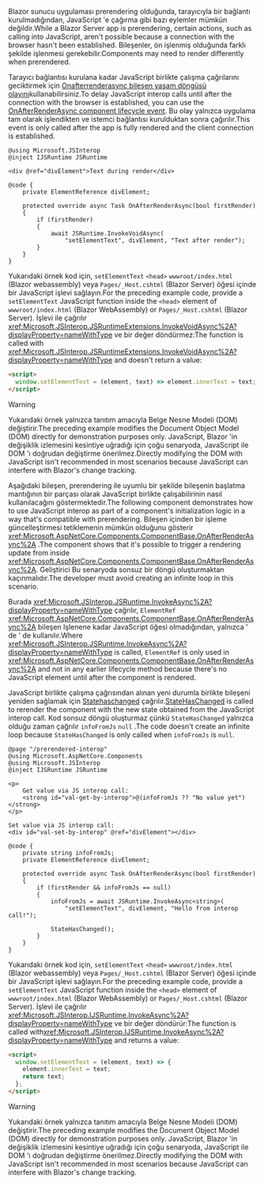 <span data-ttu-id="672a7-101">Blazor sunucu uygulaması prerendering olduğunda, tarayıcıyla bir bağlantı kurulmadığından, JavaScript 'e çağırma gibi bazı eylemler mümkün değildir.</span><span class="sxs-lookup"><span data-stu-id="672a7-101">While a Blazor Server app is prerendering, certain actions, such as calling into JavaScript, aren't possible because a connection with the browser hasn't been established.</span></span> <span data-ttu-id="672a7-102">Bileşenler, ön işlenmiş olduğunda farklı şekilde işlenmesi gerekebilir.</span><span class="sxs-lookup"><span data-stu-id="672a7-102">Components may need to render differently when prerendered.</span></span>

<span data-ttu-id="672a7-103">Tarayıcı bağlantısı kurulana kadar JavaScript birlikte çalışma çağrılarını geciktirmek için [Onafterrenderasync bileşen yaşam döngüsü olayını](xref:blazor/components/lifecycle#after-component-render)kullanabilirsiniz.</span><span class="sxs-lookup"><span data-stu-id="672a7-103">To delay JavaScript interop calls until after the connection with the browser is established, you can use the [OnAfterRenderAsync component lifecycle event](xref:blazor/components/lifecycle#after-component-render).</span></span> <span data-ttu-id="672a7-104">Bu olay yalnızca uygulama tam olarak işlendikten ve istemci bağlantısı kurulduktan sonra çağırılır.</span><span class="sxs-lookup"><span data-stu-id="672a7-104">This event is only called after the app is fully rendered and the client connection is established.</span></span>

```cshtml
@using Microsoft.JSInterop
@inject IJSRuntime JSRuntime

<div @ref="divElement">Text during render</div>

@code {
    private ElementReference divElement;

    protected override async Task OnAfterRenderAsync(bool firstRender)
    {
        if (firstRender)
        {
            await JSRuntime.InvokeVoidAsync(
                "setElementText", divElement, "Text after render");
        }
    }
}
```

<span data-ttu-id="672a7-105">Yukarıdaki örnek kod için, `setElementText` `<head>` `wwwroot/index.html` (Blazor webassembly) veya `Pages/_Host.cshtml` (Blazor Server) öğesi içinde bir JavaScript işlevi sağlayın.</span><span class="sxs-lookup"><span data-stu-id="672a7-105">For the preceding example code, provide a `setElementText` JavaScript function inside the `<head>` element of `wwwroot/index.html` (Blazor WebAssembly) or `Pages/_Host.cshtml` (Blazor Server).</span></span> <span data-ttu-id="672a7-106">İşlevi ile çağrılır <xref:Microsoft.JSInterop.JSRuntimeExtensions.InvokeVoidAsync%2A?displayProperty=nameWithType> ve bir değer döndürmez:</span><span class="sxs-lookup"><span data-stu-id="672a7-106">The function is called with <xref:Microsoft.JSInterop.JSRuntimeExtensions.InvokeVoidAsync%2A?displayProperty=nameWithType> and doesn't return a value:</span></span>

```html
<script>
  window.setElementText = (element, text) => element.innerText = text;
</script>
```

> [!WARNING]
> <span data-ttu-id="672a7-107">Yukarıdaki örnek yalnızca tanıtım amacıyla Belge Nesne Modeli (DOM) değiştirir.</span><span class="sxs-lookup"><span data-stu-id="672a7-107">The preceding example modifies the Document Object Model (DOM) directly for demonstration purposes only.</span></span> <span data-ttu-id="672a7-108">JavaScript, Blazor 'in değişiklik izlemesini kesintiye uğradığı için çoğu senaryoda, JavaScript ile DOM 'ı doğrudan değiştirme önerilmez.</span><span class="sxs-lookup"><span data-stu-id="672a7-108">Directly modifying the DOM with JavaScript isn't recommended in most scenarios because JavaScript can interfere with Blazor's change tracking.</span></span>

<span data-ttu-id="672a7-109">Aşağıdaki bileşen, prerendering ile uyumlu bir şekilde bileşenin başlatma mantığının bir parçası olarak JavaScript birlikte çalışabilirinin nasıl kullanılacağını göstermektedir.</span><span class="sxs-lookup"><span data-stu-id="672a7-109">The following component demonstrates how to use JavaScript interop as part of a component's initialization logic in a way that's compatible with prerendering.</span></span> <span data-ttu-id="672a7-110">Bileşen içinden bir işleme güncelleştirmesi tetiklemenin mümkün olduğunu gösterir <xref:Microsoft.AspNetCore.Components.ComponentBase.OnAfterRenderAsync%2A> .</span><span class="sxs-lookup"><span data-stu-id="672a7-110">The component shows that it's possible to trigger a rendering update from inside <xref:Microsoft.AspNetCore.Components.ComponentBase.OnAfterRenderAsync%2A>.</span></span> <span data-ttu-id="672a7-111">Geliştirici Bu senaryoda sonsuz bir döngü oluşturmaktan kaçınmalıdır.</span><span class="sxs-lookup"><span data-stu-id="672a7-111">The developer must avoid creating an infinite loop in this scenario.</span></span>

<span data-ttu-id="672a7-112">Burada <xref:Microsoft.JSInterop.JSRuntime.InvokeAsync%2A?displayProperty=nameWithType> çağrılır, `ElementRef` <xref:Microsoft.AspNetCore.Components.ComponentBase.OnAfterRenderAsync%2A> bileşen Işlenene kadar JavaScript öğesi olmadığından, yalnızca ' de ' de kullanılır.</span><span class="sxs-lookup"><span data-stu-id="672a7-112">Where <xref:Microsoft.JSInterop.JSRuntime.InvokeAsync%2A?displayProperty=nameWithType> is called, `ElementRef` is only used in <xref:Microsoft.AspNetCore.Components.ComponentBase.OnAfterRenderAsync%2A> and not in any earlier lifecycle method because there's no JavaScript element until after the component is rendered.</span></span>

<span data-ttu-id="672a7-113">JavaScript birlikte çalışma çağrısından alınan yeni durumla birlikte bileşeni yeniden sağlamak için [Statehaschanged](xref:blazor/components/lifecycle#state-changes) çağrılır.</span><span class="sxs-lookup"><span data-stu-id="672a7-113">[StateHasChanged](xref:blazor/components/lifecycle#state-changes) is called to rerender the component with the new state obtained from the JavaScript interop call.</span></span> <span data-ttu-id="672a7-114">Kod sonsuz döngü oluşturmaz çünkü `StateHasChanged` yalnızca olduğu zaman çağrılır `infoFromJs` `null` .</span><span class="sxs-lookup"><span data-stu-id="672a7-114">The code doesn't create an infinite loop because `StateHasChanged` is only called when `infoFromJs` is `null`.</span></span>

```cshtml
@page "/prerendered-interop"
@using Microsoft.AspNetCore.Components
@using Microsoft.JSInterop
@inject IJSRuntime JSRuntime

<p>
    Get value via JS interop call:
    <strong id="val-get-by-interop">@(infoFromJs ?? "No value yet")</strong>
</p>

Set value via JS interop call:
<div id="val-set-by-interop" @ref="divElement"></div>

@code {
    private string infoFromJs;
    private ElementReference divElement;

    protected override async Task OnAfterRenderAsync(bool firstRender)
    {
        if (firstRender && infoFromJs == null)
        {
            infoFromJs = await JSRuntime.InvokeAsync<string>(
                "setElementText", divElement, "Hello from interop call!");

            StateHasChanged();
        }
    }
}
```

<span data-ttu-id="672a7-115">Yukarıdaki örnek kod için, `setElementText` `<head>` `wwwroot/index.html` (Blazor webassembly) veya `Pages/_Host.cshtml` (Blazor Server) öğesi içinde bir JavaScript işlevi sağlayın.</span><span class="sxs-lookup"><span data-stu-id="672a7-115">For the preceding example code, provide a `setElementText` JavaScript function inside the `<head>` element of `wwwroot/index.html` (Blazor WebAssembly) or `Pages/_Host.cshtml` (Blazor Server).</span></span> <span data-ttu-id="672a7-116">İşlevi ile çağrılır <xref:Microsoft.JSInterop.IJSRuntime.InvokeAsync%2A?displayProperty=nameWithType> ve bir değer döndürür:</span><span class="sxs-lookup"><span data-stu-id="672a7-116">The function is called with<xref:Microsoft.JSInterop.IJSRuntime.InvokeAsync%2A?displayProperty=nameWithType> and returns a value:</span></span>

```html
<script>
  window.setElementText = (element, text) => {
    element.innerText = text;
    return text;
  };
</script>
```

> [!WARNING]
> <span data-ttu-id="672a7-117">Yukarıdaki örnek yalnızca tanıtım amacıyla Belge Nesne Modeli (DOM) değiştirir.</span><span class="sxs-lookup"><span data-stu-id="672a7-117">The preceding example modifies the Document Object Model (DOM) directly for demonstration purposes only.</span></span> <span data-ttu-id="672a7-118">JavaScript, Blazor 'in değişiklik izlemesini kesintiye uğradığı için çoğu senaryoda, JavaScript ile DOM 'ı doğrudan değiştirme önerilmez.</span><span class="sxs-lookup"><span data-stu-id="672a7-118">Directly modifying the DOM with JavaScript isn't recommended in most scenarios because JavaScript can interfere with Blazor's change tracking.</span></span>
